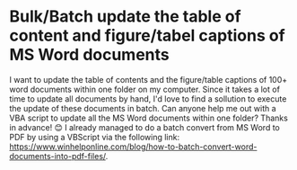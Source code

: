 
# Bulk/Batch update the table of content and figure/tabel captions of MS Word documents

I want to update the table of contents and the figure/table captions of 100+ word documents within one folder on my computer.
Since it takes a lot of time to update all documents by hand, I'd love to find a sollution to execute the update of these documents in batch.
Can anyone help me out with a VBA script to update all the MS Word documents within one folder?
Thanks in advance! 😊
I already managed to do a batch convert from MS Word to PDF by using a VBScript via the following link: https://www.winhelponline.com/blog/how-to-batch-convert-word-documents-into-pdf-files/.

        